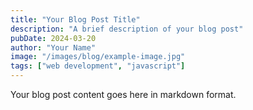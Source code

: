```yaml
---
title: "Your Blog Post Title"
description: "A brief description of your blog post"
pubDate: 2024-03-20
author: "Your Name"
image: "/images/blog/example-image.jpg"
tags: ["web development", "javascript"]
---
```


Your blog post content goes here in markdown format. 